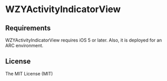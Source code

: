 WZYActivityIndicatorView
=====

## Requirements

WZYActivityIndicatorView requires iOS 5 or later. Also, it is deployed for an ARC environment.

## License

The MIT License (MIT)  